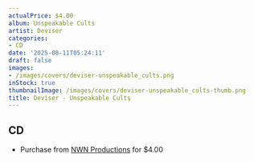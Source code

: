 ```yaml
---
actualPrice: $4.00
album: Unspeakable Cults
artist: Deviser
categories:
- CD
date: '2025-08-11T05:24:11'
draft: false
images:
- /images/covers/deviser-unspeakable_cults.png
inStock: true
thumbnailImage: /images/covers/deviser-unspeakable_cults-thumb.png
title: Deviser - Unspeakable Cults
---
```


## CD
* Purchase from [NWN Productions](http://shop.nwnprod.com/index.php?route=product/product&path=93&product_id=2967&sort=pd.name&order=ASC) for $4.00
